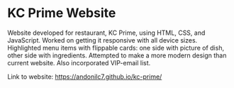 # KC Prime Website

Website developed for restaurant, KC Prime, using HTML, CSS, and JavaScript. Worked on getting it responsive with all device sizes. Highlighted menu items with flippable cards: one side with picture of dish, other side with ingredients. Attempted to make a more modern design than current website. Also incorporated VIP-email list.

Link to website: https://andonilc7.github.io/kc-prime/
